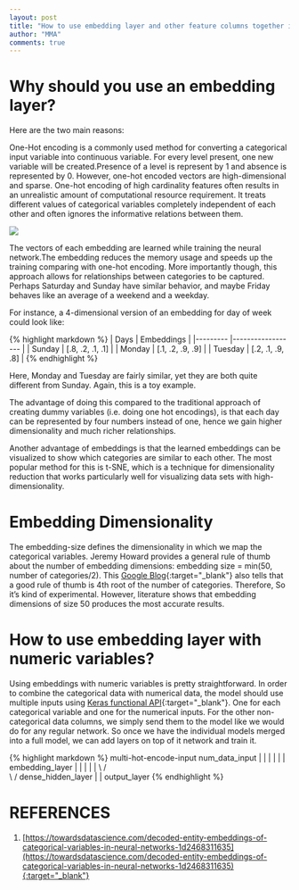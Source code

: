 ```yaml
---
layout: post
title: "How to use embedding layer and other feature columns together in a network using Keras?"
author: "MMA"
comments: true
---
```


# Why should you use an embedding layer? 

Here are the two main reasons:
 
One-Hot encoding is a commonly used method for converting a categorical input variable into continuous variable. For every level present, one new variable will be created.Presence of a level is represent by 1 and absence is represented by 0. However, one-hot encoded vectors are high-dimensional and sparse. One-hot encoding of high cardinality features often results in an unrealistic amount of computational resource requirement. It treats different values of categorical variables completely independent of each other and often ignores the informative relations between them.

![](https://github.com/mmuratarat/mmuratarat.github.io/blob/master/_posts/images/dummying.png?raw=true)

The vectors of each embedding are learned while training the neural network.The embedding reduces the memory usage and speeds up the training comparing with one-hot encoding. More importantly though, this approach allows for relationships between categories to be captured. Perhaps Saturday and Sunday have similar behavior, and maybe Friday behaves like an average of a weekend and a weekday.
 
For instance, a 4-dimensional version of an embedding for day of week could look like:

{% highlight markdown %}
| Days    	| Embeddings       	|
|---------	|------------------	|
| Sunday  	| [.8, .2, .1, .1] 	|
| Monday  	| [.1, .2, .9, .9] 	|
| Tuesday 	| [.2, .1, .9, .8] 	|
{% endhighlight %}

Here, Monday and Tuesday are fairly similar, yet they are both quite different from Sunday. Again, this is a toy example.

The advantage of doing this compared to the traditional approach of creating dummy variables (i.e. doing one hot encodings), is that each day can be represented by four numbers instead of one, hence we gain higher dimensionality and much richer relationships. 

Another advantage of embeddings is that the learned embeddings can be visualized to show which categories are similar to each other. The most popular method for this is t-SNE, which is a technique for dimensionality reduction that works particularly well for visualizing data sets with high-dimensionality.
 
# Embedding Dimensionality
The embedding-size defines the dimensionality in which we map the categorical variables. Jeremy Howard provides a general rule of thumb about the number of embedding dimensions: embedding size = min(50, number of categories/2). This [Google Blog](https://developers.googleblog.com/2017/11/introducing-tensorflow-feature-columns.html){:target="_blank"} also tells that a good rule of thumb is 4th root of the number of categories. Therefore, So it’s kind of experimental. However, literature shows that embedding dimensions of size 50 produces the most accurate results.

# How to use embedding layer with numeric variables?
Using embeddings with numeric variables is pretty straightforward. In order to combine the categorical data with numerical data, the model should use multiple inputs using [Keras functional API](https://keras.io/getting-started/functional-api-guide/){:target="_blank"}. One for each categorical variable and one for the numerical inputs. For the other non-categorical data columns, we simply send them to the model like we would do for any regular network. So once we have the individual models merged into a full model, we can add layers on top of it network and train it.

{% highlight markdown %}
   multi-hot-encode-input  num_data_input 
            |                   |
            |                   |
            |                   |
        embedding_layer         |
            |                   |
            |                   | 
             \                 /        
               \              / 
              dense_hidden_layer
                     | 
                     | 
                  output_layer 
{% endhighlight %}

# REFERENCES
1. [https://towardsdatascience.com/decoded-entity-embeddings-of-categorical-variables-in-neural-networks-1d2468311635](https://towardsdatascience.com/decoded-entity-embeddings-of-categorical-variables-in-neural-networks-1d2468311635){:target="_blank"}
